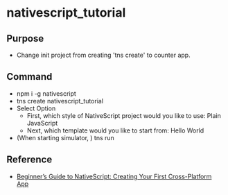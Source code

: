 # nativescript_tutorial

## Purpose

- Change init project from creating 'tns create' to counter app.

## Command

- npm i -g nativescript
- tns create nativescript_tutorial
- Select Option
  - First, which style of NativeScript project would you like to use: Plain JavaScript
  - Next, which template would you like to start from: Hello World
- (When starting simulator, ) tns run

## Reference

- [Beginner’s Guide to NativeScript: Creating Your First Cross-Platform App](https://heartbeat.fritz.ai/beginners-guide-to-nativescript-creating-your-first-cross-platform-app-c08c63cb5200)